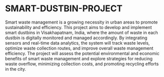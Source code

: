 # SMART-DUSTBIN-PROJECT
Smart waste management is a growing necessity in urban areas to promote sustainability and efficiency. This project aims to develop and implement smart dustbins in Visakhapatnam, India, where the amount of waste in each dustbin is digitally monitored and managed accordingly. By integrating sensors and real-time data analytics, the system will track waste levels, optimize waste collection routes, and improve overall waste management efficiency. The project will assess the potential environmental and economic benefits of smart waste management and explore strategies for reducing waste overflow, minimizing collection costs, and promoting recycling efforts in the city.
